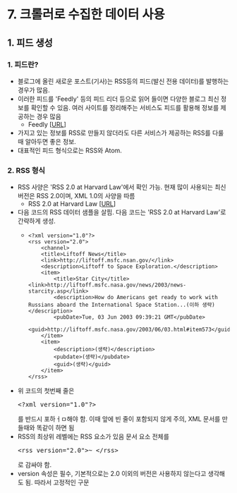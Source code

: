 # 7. 크롤러로 수집한 데이터 사용
## 1. 피드 생성
### 1. 피드란?
- 블로그에 올린 새로운 포스트(기사)는 RSS등의 피드(발신 전용 데이터)를 발행하는 경우가 많음.
- 이러한 피드를 'Feedly' 등의 피드 리더 등으로 읽어 들이면 다양한 블로그 최신 정보를 확인할 수 있음. 여러 사이트를 정리해주는 서비스도 피드를 활용해 정보를 제공하는 경우 많음
  - Feedly [[URL](https://feedly.com/)]
- 가지고 있는 정보를 RSS로 만들지 않더라도 다른 서비스가 제공하는 RSS를 다룰 때 알아두면 좋은 정보.
- 대표적인 피드 형식으로는 RSS와 Atom.
### 2. RSS 형식
- RSS 사양은 'RSS 2.0 at Harvard Law'에서 확인 가능. 현재 많이 사용되는 최신 버전은 RSS 2.0이며, XML 1.0의 사양을 따름
  - RSS 2.0 at Harvard Law [[URL](https://cyber.harvard.edu/rss/rss.html)]
- 다음 코드의 RSS 데이터 샘플을 살핌. 다음 코드는 'RSS 2.0 at Harvard Law'로 간략하게 생성.
  - ```RSS
    <?xml version="1.0"?>
    <rss version="2.0">
        <channel>
        <title>Liftoff News</title>
        <link>http://liftoff.msfc.nsan.gov/</link>
        <description>Liftoff to Space Exploration.</description>
        <item>
            <title>Star City</title><link>http://liftoff.msfc.nasa.gov/news/2003/news-starcity.asp</link>
            <description>How do Americans get ready to work with Russians aboard the International Space Station...(이하 생략)</description>
            <pubDate>Tue, 03 Jun 2003 09:39:21 GMT</pubDate>
            <guid>http://liftoff.msfc.nasa.gov/2003/06/03.html#item573</guid>
        </item>
        <item>
            <description>(생략)</description>
            <pubdate>(생략)</pubdate>
            <guid>(생략)</guid>
        </item>
    </rss>
    ```
- 위 코드의 첫번째 줄은 <xmp><?xml version="1.0"?></xmp>를 반드시 포하ㅓㅁ해야 함. 이때 앞에 빈 줄이 포함되지 않게 주의, XML 문서를 만들때와 똑같이 하면 됨
- RSS의 최상위 레벨에는 RSS 요소가 있음 문서 요소 전체를 <xmp><rss version="2.0">~ </rss></xmp>로 감싸야 함.
- version 속성은 필수, 기본적으로는 2.0 이외의 버전은 사용하지 않는다고 생각해도 됨. 따라서 고정적인 구문
